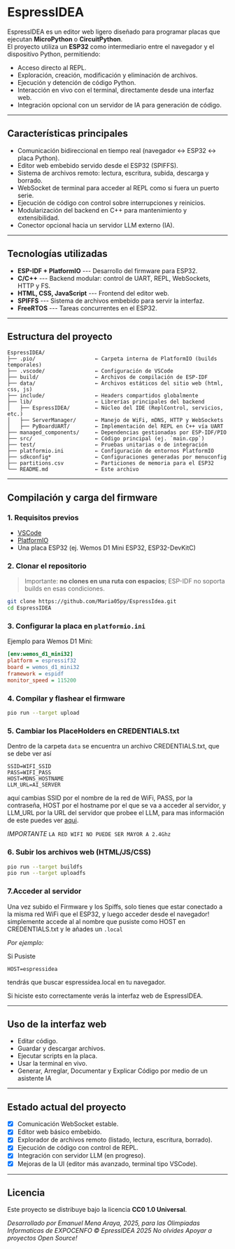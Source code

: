 # EspressIDEA

EspressIDEA es un editor web ligero diseñado para programar placas que
ejecutan **MicroPython** o **CircuitPython**.\
El proyecto utiliza un **ESP32** como intermediario entre el navegador y
el dispositivo Python, permitiendo:

-   Acceso directo al REPL.
-   Exploración, creación, modificación y eliminación de archivos.
-   Ejecución y detención de código Python.
-   Interacción en vivo con el terminal, directamente desde una interfaz
    web.
-   Integración opcional con un servidor de IA para generación de
    código.

------------------------------------------------------------------------

## Características principales

-   Comunicación bidireccional en tiempo real (navegador ↔ ESP32 ↔ placa
    Python).
-   Editor web embebido servido desde el ESP32 (SPIFFS).
-   Sistema de archivos remoto: lectura, escritura, subida, descarga y
    borrado.
-   WebSocket de terminal para acceder al REPL como si fuera un puerto
    serie.
-   Ejecución de código con control sobre interrupciones y reinicios.
-   Modularización del backend en C++ para mantenimiento y
    extensibilidad.
-   Conector opcional hacia un servidor LLM externo (IA).

------------------------------------------------------------------------

## Tecnologías utilizadas

-   **ESP-IDF + PlatformIO** --- Desarrollo del firmware para ESP32.
-   **C/C++** --- Backend modular: control de UART, REPL, WebSockets, HTTP
    y FS.
-   **HTML, CSS, JavaScript** --- Frontend del editor web.
-   **SPIFFS** --- Sistema de archivos embebido para servir la interfaz.
-   **FreeRTOS** --- Tareas concurrentes en el ESP32.

------------------------------------------------------------------------

## Estructura del proyecto

    EspressIDEA/
    ├── .pio/                   ← Carpeta interna de PlatformIO (builds temporales)
    ├── .vscode/                ← Configuración de VSCode
    ├── build/                  ← Archivos de compilación de ESP-IDF
    ├── data/                   ← Archivos estáticos del sitio web (html, css, js)
    ├── include/                ← Headers compartidos globalmente
    ├── lib/                    ← Librerías principales del backend
    │   ├── EspressIDEA/        ← Núcleo del IDE (ReplControl, servicios, etc.)
    │   ├── ServerManager/      ← Manejo de WiFi, mDNS, HTTP y WebSockets
    │   ├── PyBoardUART/        ← Implementación del REPL en C++ vía UART
    ├── managed_components/     ← Dependencias gestionadas por ESP-IDF/PIO
    ├── src/                    ← Código principal (ej. `main.cpp`)
    ├── test/                   ← Pruebas unitarias o de integración
    ├── platformio.ini          ← Configuración de entornos PlatformIO
    ├── sdkconfig*              ← Configuraciones generadas por menuconfig
    ├── partitions.csv          ← Particiones de memoria para el ESP32
    └── README.md               ← Este archivo

------------------------------------------------------------------------

## Compilación y carga del firmware

### 1. Requisitos previos

-   [VSCode](https://code.visualstudio.com/)
-   [PlatformIO](https://platformio.org/)
-   Una placa ESP32 (ej. Wemos D1 Mini ESP32, ESP32-DevKitC)

### 2. Clonar el repositorio

> Importante: **no clones en una ruta con espacios**; ESP-IDF no soporta
> builds en esas condiciones.

``` bash
git clone https://github.com/Maria05py/EspressIdea.git
cd EspressIDEA
```

### 3. Configurar la placa en `platformio.ini`

Ejemplo para Wemos D1 Mini:

``` ini
[env:wemos_d1_mini32]
platform = espressif32
board = wemos_d1_mini32
framework = espidf
monitor_speed = 115200
```

### 4. Compilar y flashear el firmware

``` bash
pio run --target upload
```

### 5. Cambiar los PlaceHolders en CREDENTIALS.txt

Dentro de la carpeta `data` se encuentra un archivo CREDENTIALS.txt, que se debe ver así

```
SSID=WIFI_SSID
PASS=WIFI_PASS
HOST=MDNS_HOSTNAME
LLM_URL=AI_SERVER
```

aquí cambias SSID por el nombre de la red de WiFi, PASS, por la contraseña, HOST por el hostname por el que se va a acceder al servidor, y LLM_URL por la URL del servidor que probee el LLM, para mas información de este puedes ver [aqui](https://github.com/Maria05py/EspressIdea/tree/main/Models/Servidor_LLM).

*IMPORTANTE* 
`LA RED WIFI NO PUEDE SER MAYOR A 2.4Ghz`

### 6. Subir los archivos web (HTML/JS/CSS)

``` bash
pio run --target buildfs
pio run --target uploadfs
```

### 7.Acceder al servidor
Una vez subido el Firmware y los Spiffs, solo tienes que estar conectado a la misma red WiFi que el ESP32, y luego acceder desde el navegador!
simplemente accede al al nombre que pusiste como HOST en CREDENTIALS.txt y le añades un `.local`

*Por ejemplo:*

Si Pusiste

```
HOST=espressidea
```

tendrás que buscar espressidea.local en tu navegador.

Si hiciste esto correctamente verás la interfaz web de EspressIDEA.

------------------------------------------------------------------------

## Uso de la interfaz web

-   Editar código.
-   Guardar y descargar archivos.
-   Ejecutar scripts en la placa.
-   Usar la terminal en vivo.
-   Generar, Arreglar, Documentar y Explicar Código por medio de un asistente IA

------------------------------------------------------------------------

## Estado actual del proyecto

-   [x] Comunicación WebSocket estable.
-   [x] Editor web básico embebido.
-   [x] Explorador de archivos remoto (listado, lectura, escritura,
    borrado).
-   [x] Ejecución de código con control de REPL.
-   [X] Integración con servidor LLM (en progreso).
-   [X] Mejoras de la UI (editor más avanzado, terminal tipo VSCode).

------------------------------------------------------------------------

## Licencia

Este proyecto se distribuye bajo la licencia **CC0 1.0 Universal**.

_Desarrollado por Emanuel Mena Araya, 2025, para las Olimpiadas Informaticas de EXPOCENFO_
_© EpressIDEA 2025_
_No olvides Apoyar a proyectos Open Source!_